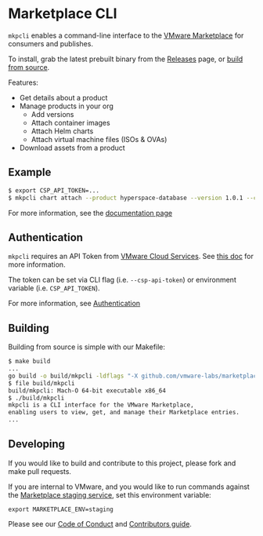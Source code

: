 # Marketplace CLI

`mkpcli` enables a command-line interface to the [VMware Marketplace](http://marketplace.cloud.vmware.com/) for consumers and publishes.

To install, grab the latest prebuilt binary from the [Releases](https://github.com/vmware-labs/marketplace-cli/releases) page, or [build from source](#building).

Features:
* Get details about a product
* Manage products in your org
  * Add versions
  * Attach container images
  * Attach Helm charts
  * Attach virtual machine files (ISOs & OVAs)
* Download assets from a product

## Example
```bash
$ export CSP_API_TOKEN=...
$ mkpcli chart attach --product hyperspace-database --version 1.0.1 --create-version --chart ./hyperspace-database-1.0.1.tgz
```

For more information, see the [documentation page](docs/README.md)


## Authentication

`mkpcli` requires an API Token from [VMware Cloud Services](https://console.cloud.vmware.com/csp/gateway/portal/#/user/tokens). See [this doc](./docs/Authentication.md) for more information.

The token can be set via CLI flag (i.e. `--csp-api-token`) or environment variable (i.e. `CSP_API_TOKEN`).

For more information, see [Authentication](docs/Authentication.md)

## Building

Building from source is simple with our Makefile:

```bash
$ make build
...
go build -o build/mkpcli -ldflags "-X github.com/vmware-labs/marketplace-cli/v2/cmd.version=dev" ./main.go
$ file build/mkpcli 
build/mkpcli: Mach-O 64-bit executable x86_64
$ ./build/mkpcli 
mkpcli is a CLI interface for the VMware Marketplace,
enabling users to view, get, and manage their Marketplace entries.
...
```

## Developing

If you would like to build and contribute to this project, please fork and make pull requests.

If you are internal to VMware, and you would like to run commands against the [Marketplace staging service](https://stg.market.csp.vmware.com/), set this environment variable:
```
export MARKETPLACE_ENV=staging
```

Please see our [Code of Conduct](CODE-OF-CONDUCT.md) and [Contributors guide](CONTRIBUTING.md).


